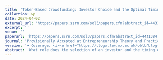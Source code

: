 ```yaml
---
title: 'Token-Based Crowdfunding: Investor Choice and the Optimal Timing of Initial Coin Offerings (ICOs)'
collection: wp
date: 2024-04-02
external_url: 'https://papers.ssrn.com/sol3/papers.cfm?abstract_id=4431384'
excerpt: ''
venue: ''
paperurl: 'https://papers.ssrn.com/sol3/papers.cfm?abstract_id=4431384'
journal: 'Provisionally Accepted at Entrepreneurship Theory and Practice (with <a href="https://www.bwl.uni-hamburg.de/finance/team/drobetz.html">W. Drobetz</a>, L. Hornuf, N. Schermann)'
version: '→ Coverage: <i><a href="https://blogs.law.ox.ac.uk/oblb/blog-post/2023/06/certification-arbitrage-digital-finance-markets-blind-spot-financial">Oxford Business Law Blog</a></i>'
abstract: 'What role does the selection of an investor and the timing of financing play in initial coin offerings (ICOs)? We investigate the operating and financial performance of ventures conducting ICOs with different types of investors at different points in the venture life cycle. We find that, relative to purely crowdfunded ICO ventures, institutional investor-backed ICO ventures exhibit poorer operating performance and fail earlier. However, conditional on their survival, these ventures financially outperform those that do not receive institutional investor support. The diverging effects of investor backing on financial and operating performance are consistent with our theory of certification arbitrage; i.e., institutional investors use their reputation to drive up valuations and quickly exit the venture post-ICO. Our findings further indicate that there is an inverted U-shaped relationship for fundraising success of ICO ventures over their life cycle. Another inverted U-shaped relationship exists for the short-term financial performance of ICO ventures over their life cycle. Both the fundraising success and the financial performance of an ICO venture initially increase over the life cycle and eventually decrease after the product piloting stage.'
---
```

